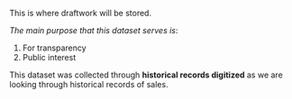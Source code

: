 This is where draftwork will be stored.

*The main purpose that this dataset serves is*:
1. For transparency 
2. Public interest 

This dataset was collected through **historical records digitized** as we are looking through historical records of sales.